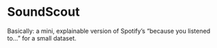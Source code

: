 # SoundScout
Basically: a mini, explainable version of Spotify’s “because you listened to…” for a small dataset.
